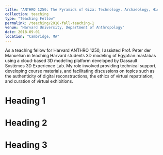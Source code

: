 ```yaml
---
title: "ANTHRO 1250: The Pyramids of Giza: Technology, Archaeology, History (2018 Fall)"
collection: teaching
type: "Teaching Fellow"
permalink: /teaching/2018-fall-teaching-1
venue: "Harvard University, Department of Anthropology"
date: 2018-09-01
location: "Cambridge, MA"
---
```


As a teaching fellow for Harvard ANTHRO 1250, I assisted Prof. Peter der Manuelian in teaching Harvard students 3D modeling of Egyptian mastabas using a cloud-based 3D modeling platform developed by Dassault Systèmes 3D Experience Lab. My role involved providing technical support, developing course materials, and facilitating discussions on topics such as the authenticity of digital reconstructions, the ethics of virtual repatriation, and curation of virtual exhibitions.

Heading 1
======

Heading 2
======

Heading 3
======